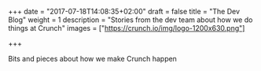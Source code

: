 +++
date = "2017-07-18T14:08:35+02:00"
draft = false
title = "The Dev Blog"
weight = 1
description = "Stories from the dev team about how we do things at Crunch"
images = ["https://crunch.io/img/logo-1200x630.png"]


+++

Bits and pieces about how we make Crunch happen
